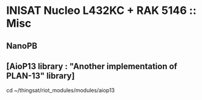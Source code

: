 # INISAT Nucleo L432KC + RAK 5146 :: Misc

## NanoPB

## [AioP13 library : "Another implementation of PLAN-13" library]

cd ~/thingsat/riot_modules/modules/aiop13


